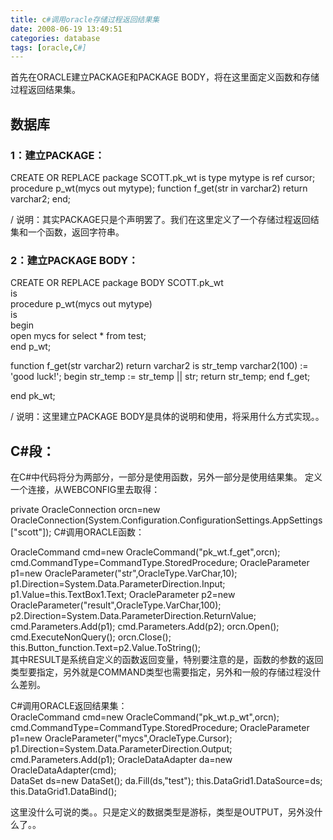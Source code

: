 ```yaml
---
title: c#调用oracle存储过程返回结果集
date: 2008-06-19 13:49:51
categories: database
tags: [oracle,C#]
--- 
```


首先在ORACLE建立PACKAGE和PACKAGE BODY，将在这里面定义函数和存储过程返回结果集。 

## 数据库

### 1：建立PACKAGE： 
CREATE OR REPLACE package SCOTT.pk_wt 
is 
type mytype is ref cursor; 
procedure p_wt(mycs out mytype); 
function f_get(str in varchar2) 
return varchar2; 
end; 

/ 说明：其实PACKAGE只是个声明罢了。我们在这里定义了一个存储过程返回结集和一个函数，返回字符串。 

### 2：建立PACKAGE BODY： 

CREATE OR REPLACE package BODY SCOTT.pk_wt   
is   
procedure p_wt(mycs out mytype)   
is  
begin  
open mycs for select * from test;  
end p_wt; 

function f_get(str varchar2) 
return varchar2 
is 
str_temp varchar2(100) := 'good luck!'; 
begin 
str_temp := str_temp || str; 
return str_temp; 
end f_get; 

end pk_wt; 

/ 说明：这里建立PACKAGE BODY是具体的说明和使用，将采用什么方式实现。。 

## C#段： 

在C#中代码将分为两部分，一部分是使用函数，另外一部分是使用结果集。 
定义一个连接，从WEBCONFIG里去取得： 

private OracleConnection orcn=new OracleConnection(System.Configuration.ConfigurationSettings.AppSettings["scott"]); 
C#调用ORACLE函数： 

OracleCommand cmd=new OracleCommand("pk_wt.f_get",orcn); 
cmd.CommandType=CommandType.StoredProcedure; 
OracleParameter p1=new OracleParameter("str",OracleType.VarChar,10); 
p1.Direction=System.Data.ParameterDirection.Input; 
p1.Value=this.TextBox1.Text; 
OracleParameter p2=new OracleParameter("result",OracleType.VarChar,100); 
p2.Direction=System.Data.ParameterDirection.ReturnValue; 
cmd.Parameters.Add(p1); 
cmd.Parameters.Add(p2); 
orcn.Open(); 
cmd.ExecuteNonQuery(); 
orcn.Close(); 
this.Button_function.Text=p2.Value.ToString();   
其中RESULT是系统自定义的函数返回变量，特别要注意的是，函数的参数的返回类型要指定，另外就是COMMAND类型也需要指定，另外和一般的存储过程没什么差别。 

C#调用ORACLE返回结果集：   
OracleCommand cmd=new OracleCommand("pk_wt.p_wt",orcn); 
cmd.CommandType=CommandType.StoredProcedure; 
OracleParameter p1=new OracleParameter("mycs",OracleType.Cursor); 
p1.Direction=System.Data.ParameterDirection.Output;   
cmd.Parameters.Add(p1); 
OracleDataAdapter da=new OracleDataAdapter(cmd);   
DataSet ds=new DataSet(); 
da.Fill(ds,"test"); 
this.DataGrid1.DataSource=ds; 
this.DataGrid1.DataBind();   

这里没什么可说的类。。只是定义的数据类型是游标，类型是OUTPUT，另外没什么了。。